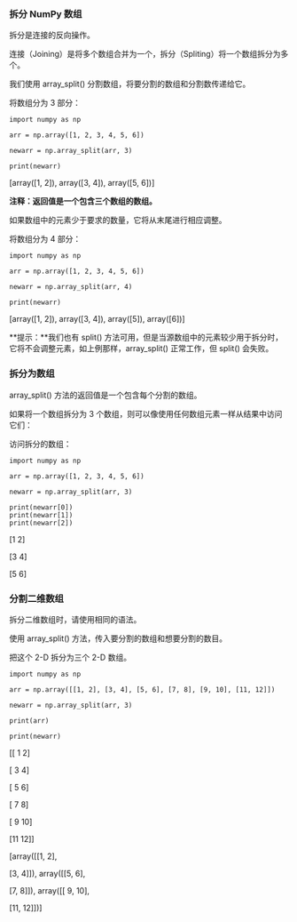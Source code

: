 ### 拆分 NumPy 数组

拆分是连接的反向操作。

连接（Joining）是将多个数组合并为一个，拆分（Spliting）将一个数组拆分为多个。

我们使用 array_split() 分割数组，将要分割的数组和分割数传递给它。

将数组分为 3 部分：

```
import numpy as np

arr = np.array([1, 2, 3, 4, 5, 6])

newarr = np.array_split(arr, 3)

print(newarr)
```

[array([1, 2]), array([3, 4]), array([5, 6])]

**注释：返回值是一个包含三个数组的数组。**

如果数组中的元素少于要求的数量，它将从末尾进行相应调整。

将数组分为 4 部分：

```
import numpy as np

arr = np.array([1, 2, 3, 4, 5, 6])

newarr = np.array_split(arr, 4)

print(newarr)
```

[array([1, 2]), array([3, 4]), array([5]), array([6])]

**提示：**我们也有 split() 方法可用，但是当源数组中的元素较少用于拆分时，它将不会调整元素，如上例那样，array_split() 正常工作，但 split() 会失败。

### 拆分为数组

array_split() 方法的返回值是一个包含每个分割的数组。

如果将一个数组拆分为 3 个数组，则可以像使用任何数组元素一样从结果中访问它们：

访问拆分的数组：

```
import numpy as np

arr = np.array([1, 2, 3, 4, 5, 6])

newarr = np.array_split(arr, 3)

print(newarr[0])
print(newarr[1])
print(newarr[2])
```

[1 2]

[3 4]

[5 6]

### 分割二维数组

拆分二维数组时，请使用相同的语法。

使用 array_split() 方法，传入要分割的数组和想要分割的数目。

把这个 2-D 拆分为三个 2-D 数组。

```
import numpy as np

arr = np.array([[1, 2], [3, 4], [5, 6], [7, 8], [9, 10], [11, 12]])

newarr = np.array_split(arr, 3)

print(arr)

print(newarr)
```

[[ 1 2]

[ 3 4]

[ 5 6]

[ 7 8]

[ 9 10]

[11 12]]

[array([[1, 2],

[3, 4]]), array([[5, 6],

[7, 8]]), array([[ 9, 10],

[11, 12]])]